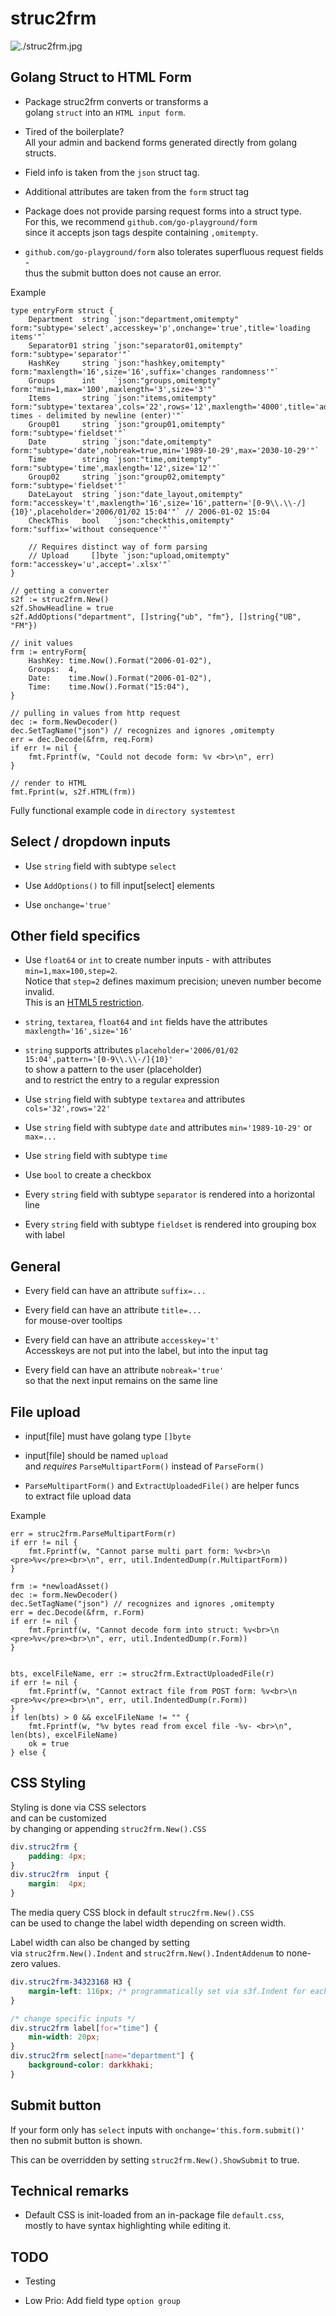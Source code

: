
# struc2frm

![./struc2frm.jpg](./struc2frm.jpg)

## Golang Struct to HTML Form

* Package struc2frm converts or transforms a  
golang `struct` into an `HTML input form`.

* Tired of the boilerplate?  
All your admin and backend forms generated directly from golang structs.

* Field info is taken from the `json` struct tag.

* Additional attributes are taken from the `form` struct tag

* Package does not provide parsing request forms into a struct type.  
For this, we recommend `github.com/go-playground/form`  
since it accepts json tags despite containing `,omitempty`.  

* `github.com/go-playground/form` also tolerates superfluous request fields -  
thus the submit button does not cause an error.

Example

```golang
type entryForm struct {
    Department  string `json:"department,omitempty"    form:"subtype='select',accesskey='p',onchange='true',title='loading items'"`
    Separator01 string `json:"separator01,omitempty"   form:"subtype='separator'"`
    HashKey     string `json:"hashkey,omitempty"       form:"maxlength='16',size='16',suffix='changes randomness'"`
    Groups      int    `json:"groups,omitempty"        form:"min=1,max='100',maxlength='3',size='3'"`
    Items       string `json:"items,omitempty"         form:"subtype='textarea',cols='22',rows='12',maxlength='4000',title='add times - delimited by newline (enter)'"`
    Group01     string `json:"group01,omitempty"       form:"subtype='fieldset'"`
    Date        string `json:"date,omitempty"          form:"subtype='date',nobreak=true,min='1989-10-29',max='2030-10-29'"`
    Time        string `json:"time,omitempty"          form:"subtype='time',maxlength='12',size='12'"`
    Group02     string `json:"group02,omitempty"       form:"subtype='fieldset'"`
    DateLayout  string `json:"date_layout,omitempty"   form:"accesskey='t',maxlength='16',size='16',pattern='[0-9\\.\\-/]{10}',placeholder='2006/01/02 15:04'"` // 2006-01-02 15:04
    CheckThis   bool   `json:"checkthis,omitempty"     form:"suffix='without consequence'"`

    // Requires distinct way of form parsing
    // Upload     []byte `json:"upload,omitempty"       form:"accesskey='u',accept='.xlsx'"`
}

// getting a converter
s2f := struc2frm.New()
s2f.ShowHeadline = true
s2f.AddOptions("department", []string{"ub", "fm"}, []string{"UB", "FM"})

// init values
frm := entryForm{
    HashKey: time.Now().Format("2006-01-02"),
    Groups:  4,
    Date:    time.Now().Format("2006-01-02"),
    Time:    time.Now().Format("15:04"),
}

// pulling in values from http request
dec := form.NewDecoder()
dec.SetTagName("json") // recognizes and ignores ,omitempty
err = dec.Decode(&frm, req.Form)
if err != nil {
    fmt.Fprintf(w, "Could not decode form: %v <br>\n", err)
}

// render to HTML
fmt.Fprint(w, s2f.HTML(frm))
```

Fully functional example code in `directory systemtest`

## Select / dropdown inputs

* Use `string` field with subtype `select`

* Use `AddOptions()` to fill input[select] elements

* Use `onchange='true'`

## Other field specifics

* Use `float64` or `int` to create number inputs - with attributes `min=1,max=100,step=2`.  
Notice that `step=2` defines maximum precision; uneven number become invalid.  
This is an [HTML5 restriction](https://stackoverflow.com/questions/14365348/).

* `string`, `textarea`, `float64` and `int` fields have the attributes `maxlength='16',size='16'`

* `string` supports attributes `placeholder='2006/01/02 15:04',pattern='[0-9\\.\\-/]{10}'`  
to show a pattern to the user (placeholder)  
and to restrict the entry to a regular expression

* Use `string` field with subtype `textarea` and attributes `cols='32',rows='22'`

* Use `string` field with subtype `date` and attributes  `min='1989-10-29'` or `max=...`

* Use `string` field with subtype `time`

* Use `bool` to create a checkbox

* Every `string` field with subtype `separator` is rendered into a horizontal line

* Every `string` field with subtype `fieldset` is rendered into grouping box with label

## General

* Every field can have an attribute `suffix=...`

* Every field can have an attribute `title=...`  
for mouse-over tooltips

* Every field  can have an attribute `accesskey='t'`  
Accesskeys are not put into the label, but into the input tag

* Every field  can have an attribute `nobreak='true'`  
so that the next input remains on the same line

## File upload

* input[file] must have golang type `[]byte`

* input[file] should be named `upload`  
and _requires_ `ParseMultipartForm()` instead of `ParseForm()`

* `ParseMultipartForm()` and `ExtractUploadedFile()` are helper funcs  
to extract file upload data

Example

```golang
err = struc2frm.ParseMultipartForm(r)
if err != nil {
    fmt.Fprintf(w, "Cannot parse multi part form: %v<br>\n <pre>%v</pre><br>\n", err, util.IndentedDump(r.MultipartForm))
}

frm := *newloadAsset()
dec := form.NewDecoder()
dec.SetTagName("json") // recognizes and ignores ,omitempty
err = dec.Decode(&frm, r.Form)
if err != nil {
    fmt.Fprintf(w, "Cannot decode form into struct: %v<br>\n <pre>%v</pre><br>\n", err, util.IndentedDump(r.Form))
}


bts, excelFileName, err := struc2frm.ExtractUploadedFile(r)
if err != nil {
    fmt.Fprintf(w, "Cannot extract file from POST form: %v<br>\n <pre>%v</pre><br>\n", err, util.IndentedDump(r.Form))
}
if len(bts) > 0 && excelFileName != "" {
    fmt.Fprintf(w, "%v bytes read from excel file -%v- <br>\n", len(bts), excelFileName)
    ok = true
} else {
```

## CSS Styling

Styling is done via CSS selectors  
and can be customized  
by changing or appending `struc2frm.New().CSS`

```CSS
div.struc2frm {
    padding: 4px;
}
div.struc2frm  input {
    margin:  4px;
}
```

The media query CSS block in default `struc2frm.New().CSS`  
can be used to change the label width depending on screen width.

Label width can also be changed by setting  
via `struc2frm.New().Indent` and `struc2frm.New().IndentAddenum`
to none-zero values.

```CSS
div.struc2frm-34323168 H3 {
    margin-left: 116px; /* programmatically set via s3f.Indent for each form */
}
```

```CSS
/* change specific inputs */
div.struc2frm label[for="time"] {
    min-width: 20px;
}
div.struc2frm select[name="department"] {
    background-color: darkkhaki;
}
```

## Submit button

If your form only has `select` inputs with `onchange='this.form.submit()'`  
then no submit button is shown.

This can be overridden by setting `struc2frm.New().ShowSubmit` to true.

## Technical remarks

* Default CSS is init-loaded from an in-package file `default.css`,  
mostly to have syntax highlighting while editing it.

## TODO

* Testing

* Low Prio: Add field type `option group`
